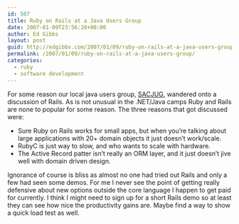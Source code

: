 ```yaml
---
id: 507
title: Ruby on Rails at a Java Users Group
date: 2007-01-09T23:56:28+00:00
author: Ed Gibbs
layout: post
guid: http://edgibbs.com/2007/01/09/ruby-on-rails-at-a-java-users-group/
permalink: /2007/01/09/ruby-on-rails-at-a-java-users-group/
categories:
  - ruby
  - software development
---
```

For some reason our local java users group, [SACJUG](http://www.sacjug.org/), wandered onto a discussion of Rails. As is not unusual in the .NET/Java camps Ruby and Rails are none to popular for some reason. The three reasons that got discussed were:

  * Sure Ruby on Rails works for small apps, but when you&#8217;re talking about large applications with 20+ domain objects it just doesn&#8217;t work/scale.
  * RubyC is just way to slow, and who wants to scale with hardware.
  * The Active Record patter isn&#8217;t really an ORM layer, and it just doesn&#8217;t jive well with domain driven design.

Ignorance of course is bliss as almost no one had tried out Rails and only a few had seen some demos. For me I never see the point of getting really defensive about new options outside the core language I happen to get paid for currently. I think I might need to sign up for a short Rails demo so at least they can see how nice the productivity gains are. Maybe find a way to show a quick load test as well.